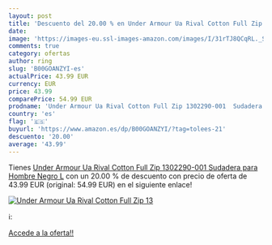 ```yaml
---
layout: post
title: 'Descuento del 20.00 % en Under Armour Ua Rival Cotton Full Zip 13'
date: 
image: 'https://images-eu.ssl-images-amazon.com/images/I/31rTJ8QCqRL._SL200_.jpg'
comments: true
category: ofertas
author: ring
slug: 'B00GOANZYI-es'
actualPrice: 43.99 EUR
currency: EUR
price: 43.99
comparePrice: 54.99 EUR
prodname: 'Under Armour Ua Rival Cotton Full Zip 1302290-001  Sudadera para Hombre  Negro  L'
country: 'es'
flag: '🇪🇸'
buyurl: 'https://www.amazon.es/dp/B00GOANZYI/?tag=tolees-21'
descuento: '20.00'
average: '43.99'
---
```


Tienes [Under Armour Ua Rival Cotton Full Zip 1302290-001  Sudadera para Hombre  Negro  L](https://www.amazon.es/dp/B00GOANZYI/?tag=tolees-21) con un 20.00 % de descuento con precio de oferta de 43.99 EUR (original: 54.99 EUR) en el siguiente enlace!

[![Under Armour Ua Rival Cotton Full Zip 13](https://images-eu.ssl-images-amazon.com/images/I/31rTJ8QCqRL._SL200_.jpg)](https://www.amazon.es/dp/B00GOANZYI/?tag=tolees-21)

ℹ️:


[Accede a la oferta!!](https://www.amazon.es/dp/B00GOANZYI/?tag=tolees-21)
